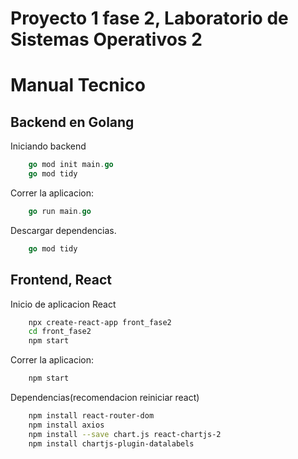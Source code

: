 # Proyecto 1 fase 2,  Laboratorio de Sistemas Operativos 2

# Manual Tecnico

## Backend en Golang

Iniciando backend

```go
    go mod init main.go
    go mod tidy 
```

Correr la aplicacion:

```go
    go run main.go
```

Descargar dependencias.

```go
    go mod tidy
```

## Frontend, React

Inicio de aplicacion React

```sh
    npx create-react-app front_fase2
    cd front_fase2
    npm start  
```

Correr la aplicacion:

```sh
    npm start  
```

Dependencias(recomendacion reiniciar react)

```sh
    npm install react-router-dom
    npm install axios
    npm install --save chart.js react-chartjs-2
    npm install chartjs-plugin-datalabels
```
